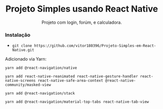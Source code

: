<div align="center">
<h1>
Projeto Simples usando React Native
</h1>
Projeto com login, forúm, e calculadora.
</div>

### Instalação

- `git clone https://github.com/vitor180396/Projeto-Simples-em-React-Native.git`

Adicionado via Yarn:

` yarn add @react-navigation/native `

` yarn add react-native-reanimated react-native-gesture-handler react-native-screens react-native-safe-area-context @react-native-community/masked-view `

` yarn add @react-navigation/stack `

` yarn add @react-navigation/material-top-tabs react-native-tab-view `



